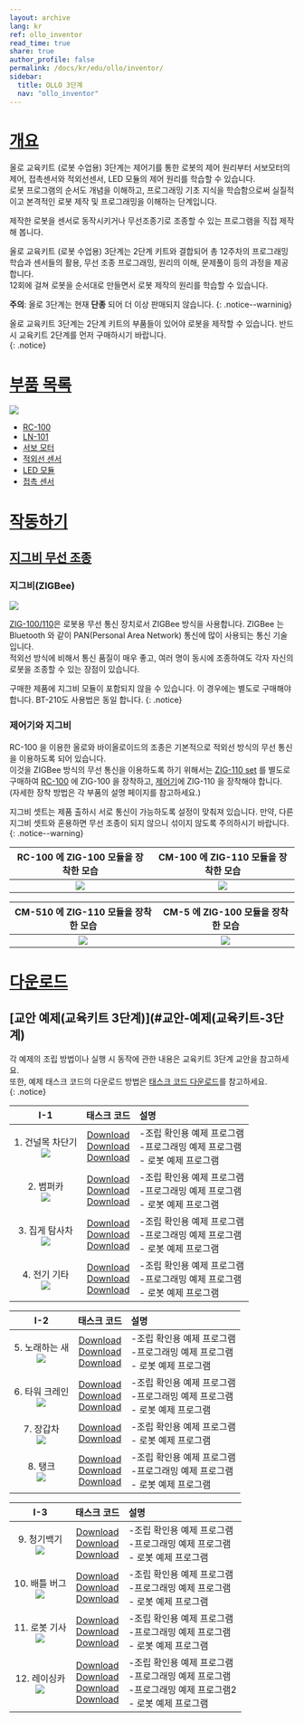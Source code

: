 ```yaml
---
layout: archive
lang: kr
ref: ollo_inventor
read_time: true
share: true
author_profile: false
permalink: /docs/kr/edu/ollo/inventor/
sidebar:
  title: OLLO 3단계
  nav: "ollo_inventor"
---
```


# [개요](#개요)

올로 교육키트 (로봇 수업용) 3단계는 제어기를 통한 로봇의 제어 원리부터 서보모터의 제어, 접촉센서와 적외선센서, LED 모듈의 제어 원리를 학습할 수 있습니다.  
로봇 프로그램의 순서도 개념을 이해하고, 프로그래밍 기초 지식을 학습함으로써 실질적이고 본격적인 로봇 제작 및 프로그래밍을 이해하는 단계입니다.

제작한 로봇을 센서로 동작시키거나 무선조종기로 조종할 수 있는 프로그램을 직접 제작해 봅니다.

올로 교육키트 (로봇 수업용) 3단계는 2단계 키트와 결합되어 총 12주차의 프로그래밍 학습과 센서들의 활용, 무선 조종 프로그래밍, 원리의 이해, 문제풀이 등의 과정을 제공합니다.  
12회에 걸쳐 로봇을 순서대로 만들면서 로봇 제작의 원리를 학습할 수 있습니다.

**주의**: 올로 3단계는 현재 **단종** 되어 더 이상 판매되지 않습니다.
{: .notice--warninig}

올로 교육키트 3단계는 2단계 키트의 부품들이 있어야 로봇을 제작할 수 있습니다. 반드시 교육키트 2단계를 먼저 구매하시기 바랍니다.  
{: .notice}

# [부품 목록](#부품-목록)

 ![](/assets/images/edu/ollo/edu_3rd_partlist_kr.png)

- [RC-100]
- [LN-101]
- [서보 모터]
- [적외선 센서]
- [LED 모듈]
- [접촉 센서]

# [작동하기](#작동하기)

## [지그비 무선 조종](#지그비-무선-조종)

### 지그비(ZIGBee)

![](/assets/images/edu/ollo/zig_100_110_kr.png)

[ZIG-100/110]은 로봇용 무선 통신 장치로서 ZIGBee 방식을 사용합니다. ZIGBee 는 Bluetooth 와 같이 PAN(Personal Area Network) 통신에 많이 사용되는 통신 기술입니다.  
적외선 방식에 비해서 통신 품질이 매우 좋고, 여러 명이 동시에 조종하여도 각자 자신의 로봇을 조종할 수 있는 장점이 있습니다.


구매한 제품에 지그비 모듈이 포함되지 않을 수 있습니다. 이 경우에는 별도로 구매해야 합니다. BT-210도 사용법은 동일 합니다.
{: .notice}

### 제어기와 지그비

RC-100 을 이용한 올로와 바이올로이드의 조종은 기본적으로 적외선 방식의 무선 통신을 이용하도록 되어 있습니다.  
이것을 ZIGBee 방식의 무선 통신을 이용하도록 하기 위해서는 [ZIG-110 set] 를 별도로 구매하여 [RC-100] 에 ZIG-100 을 장착하고, [제어기]에 ZIG-110 을 장착해야 합니다.  
(자세한 장착 방법은 각 부품의 설명 페이지를 참고하세요.)


지그비 셋트는 제품 출하시 서로 통신이 가능하도록 설정이 맞춰져 있습니다.
만약, 다른 지그비 셋트와 혼용하면 무선 조종이 되지 않으니 섞이지 않도록 주의하시기 바랍니다.   
{: .notice--warning}

|RC-100 에 ZIG-100 모듈을 장착한 모습|CM-100 에 ZIG-110 모듈을 장착한 모습|
|:-----:|:-----:|
|![](/assets/images/edu/ollo/rc-100_zig-100_insert4_kr.jpg)|![](/assets/images/edu/ollo/cm100_zig110_kr.jpg)|

|CM-510 에 ZIG-110 모듈을 장착한 모습|CM-5 에 ZIG-100 모듈을 장착한 모습|
|:-----:|:-----:|
|![](/assets/images/edu/ollo/cm510_zig110_kr.png)|![](/assets/images/edu/ollo/cm5_zig100_kr.png)|


# [다운로드](#다운로드)

## [교안 예제(교육키트 3단계)](#교안-예제(교육키트-3단계)

각 예제의 조립 방법이나 실행 시 동작에 관한 내용은 교육키트 3단계 교안을 참고하세요.   
또한, 예제 태스크 코드의 다운로드 방법은 [태스크 코드 다운로드]를 참고하세요.  
{: .notice}

|I-1|태스크 코드|설명|
| :---: | :-----: | :--- |
|1. 건널목 차단기<br />![](/assets/images/edu/ollo/l3_crossing-gate_kr.jpg)|[Download][I-1-1_1]<br />[Download][I-1-1_2]<br />[Download][I-1-1_3]|-조립 확인용 예제 프로그램<br />-프로그래밍 예제 프로그램<br />- 로봇 예제 프로그램|
|2. 범퍼카<br /> ![](/assets/images/edu/ollo/l3_bump-car_kr.jpg)|[Download][I-1-2_1]<br />[Download][I-1-2_2]<br />[Download][I-1-2_3]|-조립 확인용 예제 프로그램<br />-프로그래밍 예제 프로그램<br />- 로봇 예제 프로그램|
|3. 집게 탐사차<br />![](/assets/images/edu/ollo/l3_probing_car_kr.jpg)|[Download][I-1-3_1]<br />[Download][I-1-3_2]<br />[Download][I-1-3_3]|-조립 확인용 예제 프로그램<br />-프로그래밍 예제 프로그램<br />- 로봇 예제 프로그램|
|4. 전기 기타<br />![](/assets/images/edu/ollo/l3_guitar_kr.jpg)|[Download][I-1-4_1]<br />[Download][I-1-4_2]<br />[Download][I-1-4_3]|-조립 확인용 예제 프로그램<br />-프로그래밍 예제 프로그램<br />- 로봇 예제 프로그램|

|I-2|태스크 코드|설명|
| :---: | :-----: | :--- |
|5. 노래하는 새<br />![](/assets/images/edu/ollo/l3_bird_kr.jpg)|[Download][I-2-1_1]<br />[Download][I-2-1_2]<br />[Download][I-2-1_3]|-조립 확인용 예제 프로그램<br />-프로그래밍 예제 프로그램<br />- 로봇 예제 프로그램|
|6. 타워 크레인<br />![](/assets/images/edu/ollo/l3_crane_kr.jpg)|[Download][I-2-2_1]<br />[Download][I-2-2_2]<br />[Download][I-2-2_3]|-조립 확인용 예제 프로그램<br />-프로그래밍 예제 프로그램<br />- 로봇 예제 프로그램|
|7. 장갑차<br />![](/assets/images/edu/ollo/l3_combatcar_kr.jpg)|[Download][I-2-3_1]<br />[Download][I-2-3_3]|-조립 확인용 예제 프로그램<br />- 로봇 예제 프로그램|
|8. 탱크<br />![](/assets/images/edu/ollo/l3_tank_kr.jpg)|[Download][I-2-4_1]<br />[Download][I-2-4_2]<br />[Download][I-2-4_3]|-조립 확인용 예제 프로그램<br />-프로그래밍 예제 프로그램<br />- 로봇 예제 프로그램|

|I-3|태스크 코드|설명|
| :---: | :-----: | :--- |
|9. 청기백기<br />![](/assets/images/edu/ollo/l3_flag-guy_kr.jpg)|[Download][I-3-1_1]<br />[Download][I-3-1_2]<br />[Download][I-3-1_3]|-조립 확인용 예제 프로그램<br />-프로그래밍 예제 프로그램<br />- 로봇 예제 프로그램|
|10. 배틀 버그<br />![](/assets/images/edu/ollo/l3_battlebug_kr.jpg)|[Download][I-3-2_1]<br />[Download][I-3-2_2]<br />[Download][I-3-2_3]|-조립 확인용 예제 프로그램<br />-프로그래밍 예제 프로그램<br />- 로봇 예제 프로그램|
|11. 로봇 기사<br />![](/assets/images/edu/ollo/l3_retoma_kr.jpg)|[Download][I-3-3_1]<br />[Download][I-3-3_2]<br />[Download][I-3-3_3]|-조립 확인용 예제 프로그램<br />-프로그래밍 예제 프로그램<br />- 로봇 예제 프로그램|
|12. 레이싱카<br />![](/assets/images/edu/ollo/l3_racing_car_kr.jpg)|[Download][I-3-4_1]<br />[Download][I-3-4_2]<br />[Download][I-3-4_3]<br />[Download][I-3-4_4]|-조립 확인용 예제 프로그램<br />-프로그래밍 예제 프로그램<br />-프로그래밍 예제 프로그램2<br />- 로봇 예제 프로그램|



[RC-100]: /docs/kr/parts/communication/rc-100/
[LN-101]: /docs/kr/parts/interface/ln-101/
[서보 모터]: /docs/kr/parts/motor/servo_motor/
[적외선 센서]: /docs/kr/parts/sensor/irss-10/
[LED 모듈]: /docs/kr/parts/display/lm-10/
[접촉 센서]: /docs/kr/parts/sensor/ts-10/
[ZIG-100/110]: /docs/kr/parts/communication/zig-110/
[ZIG-110 set]: /docs/kr/parts/communication/zig-110/
[제어기]: /docs/kr/parts/controller/controller_compatibility/
[태스크 코드 다운로드]: /docs/kr/faq/download_task_code/
[I-1-1_1]: http://www.robotis.com/service/download.php?no=812
[I-1-1_2]: http://www.robotis.com/service/download.php?no=813
[I-1-1_3]: http://www.robotis.com/service/download.php?no=811
[I-1-2_1]: http://www.robotis.com/service/download.php?no=804
[I-1-2_2]: http://www.robotis.com/service/download.php?no=805
[I-1-2_3]: http://www.robotis.com/service/download.php?no=803
[I-1-3_1]: http://www.robotis.com/service/download.php?no=823
[I-1-3_2]: http://www.robotis.com/service/download.php?no=824
[I-1-3_3]: http://www.robotis.com/service/download.php?no=825
[I-1-4_1]: http://www.robotis.com/service/download.php?no=817
[I-1-4_2]: http://www.robotis.com/service/download.php?no=818
[I-1-4_3]: http://www.robotis.com/service/download.php?no=819
[I-2-1_1]: http://www.robotis.com/service/download.php?no=801
[I-2-1_2]: http://www.robotis.com/service/download.php?no=802
[I-2-1_3]: http://www.robotis.com/service/download.php?no=800
[I-2-2_1]: http://www.robotis.com/service/download.php?no=809
[I-2-2_2]: http://www.robotis.com/service/download.php?no=810
[I-2-2_3]: http://www.robotis.com/service/download.php?no=808
[I-2-3_1]: http://www.robotis.com/service/download.php?no=807
[I-2-3_3]: http://www.robotis.com/service/download.php?no=806
[I-2-4_1]: http://www.robotis.com/service/download.php?no=830
[I-2-4_2]: http://www.robotis.com/service/download.php?no=831
[I-2-4_3]: http://www.robotis.com/service/download.php?no=832
[I-3-1_1]: http://www.robotis.com/service/download.php?no=815
[I-3-1_2]: http://www.robotis.com/service/download.php?no=816
[I-3-1_3]: http://www.robotis.com/service/download.php?no=814
[I-3-2_1]: http://www.robotis.com/service/download.php?no=797
[I-3-2_2]: http://www.robotis.com/service/download.php?no=798
[I-3-2_3]: http://www.robotis.com/service/download.php?no=799
[I-3-3_1]: http://www.robotis.com/service/download.php?no=820
[I-3-3_2]: http://www.robotis.com/service/download.php?no=821
[I-3-3_3]: http://www.robotis.com/service/download.php?no=822
[I-3-4_1]: http://www.robotis.com/service/download.php?no=826
[I-3-4_2]: http://www.robotis.com/service/download.php?no=827
[I-3-4_3]: http://www.robotis.com/service/download.php?no=828
[I-3-4_4]: http://www.robotis.com/service/download.php?no=829
